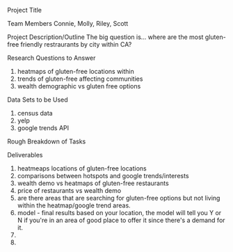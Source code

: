 Project Title 

Team Members
Connie, Molly, Riley, Scott

Project Description/Outline
The big question is... where are the most gluten-free friendly restraurants by city within CA?

Research Questions to Answer
1. heatmaps of gluten-free locations within
2. trends of gluten-free affecting communities
3. wealth demographic vs gluten free options

Data Sets to be Used
1. census data
2. yelp
3. google trends API

Rough Breakdown of Tasks 

Deliverables
1. heatmeaps locations of gluten-free locations
2. comparisons between hotspots and google trends/interests
3. wealth demo vs heatmaps of gluten-free restaurants
4. price of restaurants vs wealth demo 
5. are there areas that are searching for gluten-free options but not living within the heatmap/google trend areas.
6. model - final results based on your location, the model will tell you Y or N if you're in an area of good place to offer it since there's a demand for it.
7.
8.



